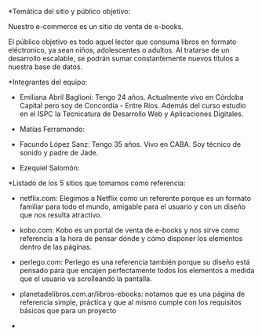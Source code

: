 *Temática del sitio y público objetivo:

Nuestro e-commerce es un sitio de venta de e-books.

El público objetivo es todo aquel lector que consuma libros en formato eléctronico, ya sean niños, adolescentes o adultos. Al tratarse de un desarrollo escalable, se podrán sumar constantemente nuevos títulos a nuestra base de datos.


*Integrantes del equipo:

- Emiliana Abril Baglioni: Tengo 24 años. Actualmente vivo en Córdoba Capital pero soy de Concordia - Entre Ríos. Además del curso estudio en el ISPC la Tecnicatura de Desarrollo Web y Aplicaciones Digitales.

- Matías Ferramondo:

- Facundo López Sanz: Tengo 35 años. Vivo en CABA. Soy técnico de sonido y padre de Jade.

- Ezequiel Salomón:


*Listado de los 5 sitios que tomamos como referencia:

- netflix.com: Elegimos a Netflix como un referente porque es un formato familiar para todo el mundo, amigable para el usuario y con un diseño que nos resulta atractivo.

- kobo.com: Kobo es un portal de venta de e-books y nos sirve como referencia a la hora de pensar dónde y cómo disponer los elementos dentro de las páginas.

- perlego.com: Perlego es una referencia también porque su diseño está pensado para que encajen perfectamente todos los elementos a medida que el usuario va scrolleando la pantalla.

- planetadelibros.com.ar/libros-ebooks: notamos que es una página de referencia simple, práctica y que al mismo cumple con los requisitos básicos que para un proyecto

- 
